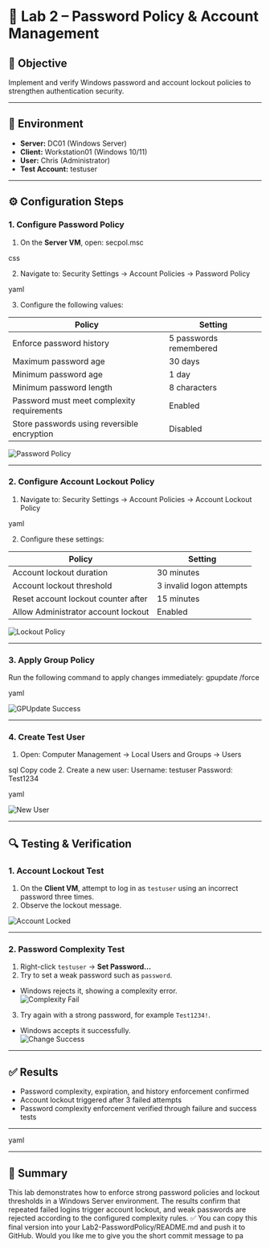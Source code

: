 # 🧪 Lab 2 – Password Policy & Account Management

## 🎯 Objective
Implement and verify Windows password and account lockout policies to strengthen authentication security.

---

## 🧰 Environment
- **Server:** DC01 (Windows Server)
- **Client:** Workstation01 (Windows 10/11)
- **User:** Chris (Administrator)
- **Test Account:** testuser

---

## ⚙️ Configuration Steps

### 1. Configure Password Policy
1. On the **Server VM**, open:
secpol.msc

css

2. Navigate to:
Security Settings → Account Policies → Password Policy

yaml

3. Configure the following values:

| Policy | Setting |
|--------|----------|
| Enforce password history | 5 passwords remembered |
| Maximum password age | 30 days |
| Minimum password age | 1 day |
| Minimum password length | 8 characters |
| Password must meet complexity requirements | Enabled |
| Store passwords using reversible encryption | Disabled |

![Password Policy](./screenshots/password-policy-settings.png)




---

### 2. Configure Account Lockout Policy
1. Navigate to:
Security Settings → Account Policies → Account Lockout Policy

yaml

2. Configure these settings:

| Policy | Setting |
|--------|----------|
| Account lockout duration | 30 minutes |
| Account lockout threshold | 3 invalid logon attempts |
| Reset account lockout counter after | 15 minutes |
| Allow Administrator account lockout | Enabled |

![Lockout Policy](./screenshots/account-lockout-policy.png)

---

### 3. Apply Group Policy
Run the following command to apply changes immediately:
gpupdate /force

yaml

![GPUpdate Success](./screenshots/gpupdate-success.png)

---

### 4. Create Test User
1. Open:
Computer Management → Local Users and Groups → Users

sql
Copy code
2. Create a new user:
Username: testuser
Password: Test1234

yaml

![New User](./screenshots/new-user.png)

---

## 🔍 Testing & Verification

### 1. Account Lockout Test
1. On the **Client VM**, attempt to log in as `testuser` using an incorrect password three times.
2. Observe the lockout message.

![Account Locked](./screenshots/account-locked-message.png)

---

### 2. Password Complexity Test
1. Right-click `testuser` → **Set Password...**
2. Try to set a weak password such as `password`.  
- Windows rejects it, showing a complexity error.  
![Complexity Fail](./screenshots/password-complexity-fail.png)
3. Try again with a strong password, for example `Test1234!`.  
- Windows accepts it successfully.  
![Change Success](./screenshots/password-change-success.png)

---

## ✅ Results
- Password complexity, expiration, and history enforcement confirmed  
- Account lockout triggered after 3 failed attempts  
- Password complexity enforcement verified through failure and success tests  

---


yaml


---

## 🏁 Summary
This lab demonstrates how to enforce strong password policies and lockout thresholds in a Windows Server environment. The results confirm that repeated failed logins trigger account lockout, and weak passwords are rejected according to the configured complexity rules.
✅ You can copy this final version into your Lab2-PasswordPolicy/README.md and push it to GitHub.
Would you like me to give you the short commit message to pa
